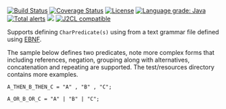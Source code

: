 [![Build Status](https://github.com/mP1/walkingkooka-text-cursor-parser-ebnf-charpredicate/actions/workflows/build.yaml/badge.svg)](https://github.com/mP1/walkingkooka-text-cursor-parser-ebnf-charpredicate/actions/workflows/build.yaml/badge.svg)
[![Coverage Status](https://coveralls.io/repos/github/mP1/walkingkooka-text-cursor-parser-ebnf-charpredicate/badge.svg?branch=master)](https://coveralls.io/github/mP1/walkingkooka-text-cursor-parser-ebnf-charpredicate?branch=master)
[![License](https://img.shields.io/badge/License-Apache%202.0-blue.svg)](https://opensource.org/licenses/Apache-2.0)
[![Language grade: Java](https://img.shields.io/lgtm/grade/java/g/mP1/walkingkooka-text-cursor-parser-ebnf-charpredicate.svg?logo=lgtm&logoWidth=18)](https://lgtm.com/projects/g/mP1/walkingkooka-text-cursor-parser-ebnf-charpredicate/context:java)
[![Total alerts](https://img.shields.io/lgtm/alerts/g/mP1/walkingkooka-text-cursor-parser-ebnf-charpredicate.svg?logo=lgtm&logoWidth=18)](https://lgtm.com/projects/g/mP1/walkingkooka-text-cursor-parser-ebnf-charpredicate/alerts/)
![](https://tokei.rs/b1/github/mP1/walkingkooka-text-cursor-parser-ebnf-charpredicate)
[![J2CL compatible](https://img.shields.io/badge/J2CL-compatible-brightgreen.svg)](https://github.com/mP1/j2cl-central)



Supports defining `CharPredicate(s)` using from a text grammar file defined using [EBNF](https://en.wikipedia.org/wiki/Extended_Backus%E2%80%93Naur_form).

The sample below defines two predicates, note more complex forms that including references, negation, grouping along with
alternatives, concatenation and repeating are supported. The test/resources directory contains more examples.

```EBNF
A_THEN_B_THEN_C = "A" , "B" , "C";

A_OR_B_OR_C = "A" | "B" | "C";
```


